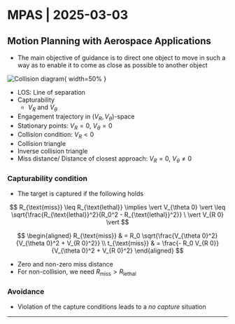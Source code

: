 # MPAS | 2025-03-03

## Motion Planning with Aerospace Applications

- The main objective of guidance is to direct one object to move in such a way as to enable it to come as close as possible to another object

![Collision diagram](./TeX/2025-03-03/1.png){ width=50% }

- LOS: Line of separation
- Capturability
  - $V_R$ and $V_\theta$
- Engagement trajectory in $(V_R, V_\theta)$-space
- Stationary points: $V_R = 0, \ V_\theta = 0$
- Collision condition: $V_R < 0$
- Collision triangle
- Inverse collision triangle
- Miss distance/ Distance of closest approach: $V_R = 0, \ V_\theta \neq 0$

### Capturability condition

- The target is captured if the following holds

$$
R_{\text{miss}} \leq R_{\text{lethal}} \implies \vert V_{\theta 0} \vert \leq \sqrt{\frac{R_{\text{lethal}}^2}{R_0^2 - R_{\text{lethal}}^2}} \ \vert V_{R 0} \vert
$$

$$
\begin{aligned}
R_{\text{miss}} & = R_0 \sqrt{\frac{V_{\theta 0}^2}{V_{\theta 0}^2 + V_{R 0}^2}} \\
t_{\text{miss}} & = \frac{- R_0 V_{R 0}}{V_{\theta 0}^2 + V_{R 0}^2}
\end{aligned}
$$

- Zero and non-zero miss distance
- For non-collision, we need $R_{\text{miss}} > R_{\text{lethal}}$

### Avoidance

- Violation of the capture conditions leads to a *no capture* situation

---


